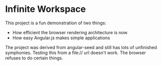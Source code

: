 # Infinite Workspace

This project is a fun demonstration of two things:
* How efficient the browser rendering architecture is now
* How easy Angular.js makes simple applications

The project was derived from angular-seed and still has lots of unfinished symphonies.
Testing this from a file:// url doesn't work.  The browser refuses to do certain things.
